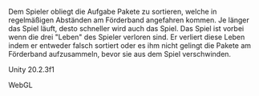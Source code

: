
Dem Spieler obliegt die Aufgabe Pakete zu sortieren, welche in regelmäßigen Abständen am Förderband angefahren kommen. Je länger das Spiel läuft, desto schneller wird auch das Spiel. Das Spiel ist vorbei wenn die drei "Leben" des Spieler verloren sind. Er verliert diese Leben indem er entweder falsch sortiert oder es ihm nicht gelingt die Pakete am Förderband aufzusammeln, bevor sie aus dem Spiel verschwinden.

Unity 20.2.3f1

WebGL
